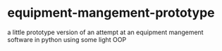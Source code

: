 # equipment-mangement-prototype
a little prototype version of an attempt at an equipment mangement software in python using some light OOP
